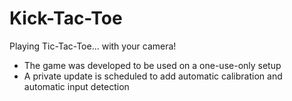 # Kick-Tac-Toe
Playing Tic-Tac-Toe... with your camera!

- The game was developed to be used on a one-use-only setup
- A private update is scheduled to add automatic calibration and automatic input detection
